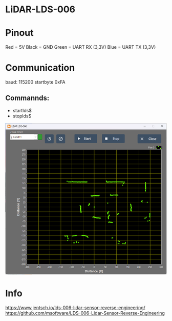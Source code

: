 # LiDAR-LDS-006


# Pinout
Red = 5V
Black = GND
Green = UART RX (3,3V)
Blue = UART TX (3,3V)

# Communication

baud:  115200
startbyte 0xFA

## Commannds:
- startlds$
- stoplds$

![](/pict/software.png)


# Info
https://www.jentsch.io/lds-006-lidar-sensor-reverse-engineering/
https://github.com/msoftware/LDS-006-Lidar-Sensor-Reverse-Engineering
